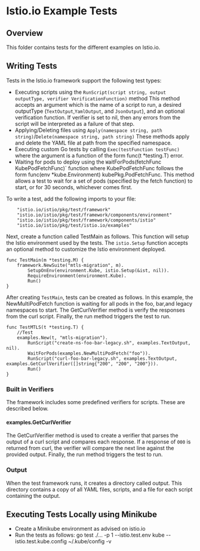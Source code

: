 # Istio.io Example Tests

## Overview
This folder contains tests for the different examples on Istio.io.

## Writing Tests
Tests in the Istio.io framework support the following test types: 
* Executing scripts using the `RunScript(script string, output outputType, verifier VerificationFunction)` method
This method accepts an argument which is the name of a script to run, a desired outputType (`TextOutput`,`YamlOutput`, and `JsonOutput`), and an optional verification function. If verifier is set to nil, then any errors from the script will be interpreted as a failure of that step.  
* Applying/Deleting files using `Apply(namespace string, path string)`/`Delete(namespace string, path string)`
These methods apply and delete the YAML file at path from the specified namespace.
* Executing custom Go tests by calling `Exec(testFunction testFunc)` where the argument is a function of the form func(t *testing.T) error. 
* Waiting for pods to deploy using the `W`aitForPods(fetchFunc KubePodFetchFunc)` function where KubePodFetchFunc follows the form func(env *kube.Environment) kubePkg.PodFetchFunc.
This method allows a test to wait for a set of pods (specified by the fetch function) to start, or for 30 seconds, whichever comes first.

To write a test, add the following imports to your file: 
```golang
    "istio.io/istio/pkg/test/framework"
	"istio.io/istio/pkg/test/framework/components/environment"
	"istio.io/istio/pkg/test/framework/components/istio"
	"istio.io/istio/pkg/test/istio.io/examples"
```

Next, create a function called TestMain as follows. This function will setup the Istio environment used by the tests. The `istio.Setup` function accepts an optional method to customize the Istio environment deployed. 

```golang
func TestMain(m *testing.M) {
	framework.NewSuite("mtls-migration", m).
		SetupOnEnv(environment.Kube, istio.Setup(&ist, nil)).
		RequireEnvironment(environment.Kube).
		Run()
}
```

After creating `TestMain`, tests can be created as follows. In this example, the NewMultiPodFetch function is waiting for all pods in the foo, bar,and legacy namespaces to start. The GetCurlVerifier method is verify the responses from the curl script. Finally, the run method triggers the test to run. 

```golang
func TestMTLS(t *testing.T) {
	//Test
	examples.New(t, "mtls-migration").
		RunScript("create-ns-foo-bar-legacy.sh", examples.TextOutput, nil).
		WaitForPods(examples.NewMultiPodFetch("foo")).
		RunScript("curl-foo-bar-legacy.sh", examples.TextOutput, examples.GetCurlVerifier([]string{"200", "200", "200"})).
		Run()
}
```

### Built in Verifiers
The framework includes some predefined verifiers for scripts. These are described below. 

#### examples.GetCurlVerifier
The GetCurlVerifier method is used to create a verifier that parses the output of a curl script and compares each response. If a response of `000` is returned from curl, the verifier will compare the next line against the provided output. Finally, the run method triggers the test to run. 

### Output
When the test framework runs, it creates a directory called output. This directory contains a copy of all YAML files, scripts, and a file for each script containing the output. 



## Executing Tests Locally using Minikube
* Create a Minikube environment as advised on istio.io
* Run the tests as follows:
 go test ./... -p 1 --istio.test.env kube --istio.test.kube.config ~/.kube/config -v

